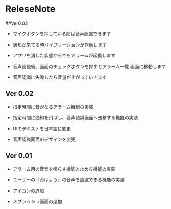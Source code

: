 # ReleseNote
##Ver0.03 
* マイクボタンを押している間は音声認識できます 

* 通知が来てる時バイブレーションが作動します 

* アプリを消した状態からでもアラームが起動します 

* 音声認識後、画面のチェックボタンを押すとアラーム一覧 
画面に移動します 

* 音声認識に失敗したら音量が上がっていきます 

## Ver 0.02 
* 指定時間に音がなるアラーム機能の実装  

* 指定時間に通知を飛ばし、音声認識画面へ遷移する機能の実装  

* UIのテキストを日本語に変更 

* 音声認識画面のデザインを変更 

## Ver 0.01
* アラーム用の音楽を鳴らす機能と止める機能の実装

* ユーザーの『おはよう』の音声を認識できる機能の実装

* アイコンの追加

* スプラッシュ画面の追加
